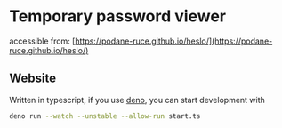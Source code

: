# Temporary password viewer
accessible from: [https://podane-ruce.github.io/heslo/](https://podane-ruce.github.io/heslo/)

## Website
Written in typescript, if you use [deno](https://deno.land/), you can start development with
```bash
deno run --watch --unstable --allow-run start.ts
```
